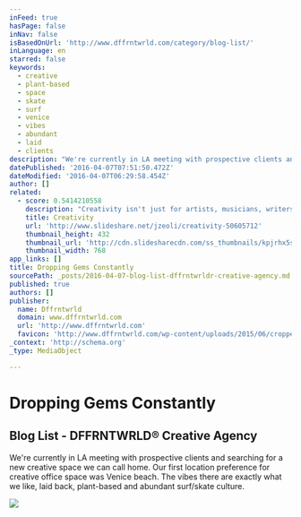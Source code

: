 ```yaml
---
inFeed: true
hasPage: false
inNav: false
isBasedOnUrl: 'http://www.dffrntwrld.com/category/blog-list/'
inLanguage: en
starred: false
keywords:
  - creative
  - plant-based
  - space
  - skate
  - surf
  - venice
  - vibes
  - abundant
  - laid
  - clients
description: "We're currently in LA meeting with prospective clients and searching for a new creative space we can call home. Our first location preference for creative office space was Venice beach. The vibes there are exactly what we like, laid back, plant-based and abundant surf/skate culture."
datePublished: '2016-04-07T07:51:50.472Z'
dateModified: '2016-04-07T06:29:58.454Z'
author: []
related:
  - score: 0.5414210558
    description: "Creativity isn't just for artists, musicians, writers, and designers. We all have the ability to be excellent creative thinkers. - https://www.milestechnologi..."
    title: Creativity
    url: 'http://www.slideshare.net/jzeoli/creativity-50605712'
    thumbnail_height: 432
    thumbnail_url: 'http://cdn.slidesharecdn.com/ss_thumbnails/kpjrhx5stgaqoaesnh7r-signature-3f945d39ba23dd9cfcfd3fee5874bd5293c55aa2180b30512d3379a1f65479ee-poli-150716175148-lva1-app6892-thumbnail-4.jpg?cb=1438021298'
    thumbnail_width: 768
app_links: []
title: Dropping Gems Constantly
sourcePath: _posts/2016-04-07-blog-list-dffrntwrldr-creative-agency.md
published: true
authors: []
publisher:
  name: Dffrntwrld
  domain: www.dffrntwrld.com
  url: 'http://www.dffrntwrld.com'
  favicon: 'http://www.dffrntwrld.com/wp-content/uploads/2015/06/cropped-favicon1-192x192.png'
_context: 'http://schema.org'
_type: MediaObject

---
```

# Dropping Gems Constantly

<article style=""><h1>Blog List - DFFRNTWRLD® Creative Agency</h1><p>We're currently in LA meeting with prospective clients and searching for a new creative space we can call home. Our first location preference for creative office space was Venice beach. The vibes there are exactly what we like, laid back, plant-based and abundant surf/skate culture.</p><img src="http://www.dffrntwrld.com/wp-content/uploads/2016/04/hh1.jpg" /></article>